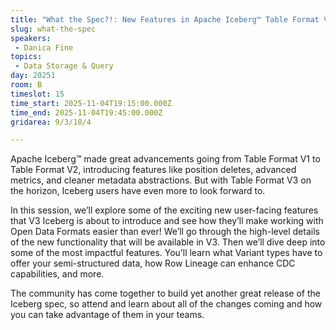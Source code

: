 ```yaml
---
title: "What the Spec?!: New Features in Apache Iceberg™ Table Format V3"
slug: what-the-spec
speakers:
 - Danica Fine
topics: 
 - Data Storage & Query
day: 20251
room: B
timeslot: 15
time_start: 2025-11-04T19:15:00.000Z
time_end: 2025-11-04T19:45:00.000Z
gridarea: 9/3/10/4

---
```


Apache Iceberg™ made great advancements going from Table Format V1 to Table Format V2, introducing features like position deletes, advanced metrics, and cleaner metadata abstractions. But with Table Format V3 on the horizon, Iceberg users have even more to look forward to.
 
In this session, we’ll explore some of the exciting new user-facing features that V3 Iceberg is about to introduce and see how they’ll make working with Open Data Formats easier than ever! We’ll go through the high-level details of the new functionality that will be available in V3. Then we’ll dive deep into some of the most impactful features. You’ll learn what Variant types have to offer your semi-structured data, how Row Lineage can enhance CDC capabilities, and more. 
 
The community has come together to build yet another great release of the Iceberg spec, so attend and learn about all of the changes coming and how you can take advantage of them in your teams.